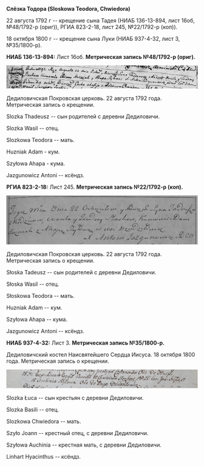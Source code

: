 **Слёзка Тодора (Sloskowa Teodora, Chwiedora)**

22 августа 1792 г -- крещение сына Тадея (НИАБ 136-13-894, лист 16об,
№48/1792-р (ориг)), РГИА 823-2-18, лист 245, №22/1792-р (коп)).

18 октября 1800 г -- крещение сына Луки (НИАБ 937-4-32, лист 3,
№35/1800-р).

**НИАБ 136-13-894:** Лист 16об. **Метрическая запись №48/1792-р
(ориг).**

![](./media/d6d767853f5112cf0e0da14900c43c18b153fbe2.png)

Дедиловичская Покровская церковь. 22 августа 1792 года. Метрическая
запись о крещении.

Slozka Thadeusz -- сын родителей с деревни Дедиловичи.

Slozka Wasil -- отец.

Slozkowa Teodora -- мать.

Huzniak Adam - кум.

Szyłowa Ahapa - кума.

Jazgunowicz Antoni -- ксёндз.

**РГИА 823-2-18:** Лист 245. **Метрическая запись №22/1792-р (коп).**

![](./media/26bba2f98c096a359b3ac0c116f93b5095a4c372.png)

Дедиловичская Покровская церковь. 22 августа 1792 года. Метрическая
запись о крещении.

Słoska Tadeusz -- сын родителей с деревни Дедиловичи.

Słoska Wasil -- отец.

Słoskowa Teodora -- мать.

Huzniak Adam -- кум.

Szyłowa Ahapa -- кума.

Jazgunowicz Antoni -- ксёндз.

**НИАБ 937-4-32:** Лист 3. **Метрическая запись №35/1800-р.**

Дедиловичский костел Наисвятейшего Сердца Иисуса. 18 октября 1800 года.
Метрическая запись о крещении.

![](./media/9215448af907925799a43064a207d99942b1f6a4.png)

Slozka Łuca -- сын крестьян с деревни Дедиловичи.

Slozka Basili -- отец.

Slozkowa Chwiedora -- мать.

Szyło Joann -- крестный отец, с деревни Дедиловичи.

Szyłowa Auchinia -- крестная мать, с деревни Дедиловичи.

Linhart Hyacinthus -- ксёндз.
